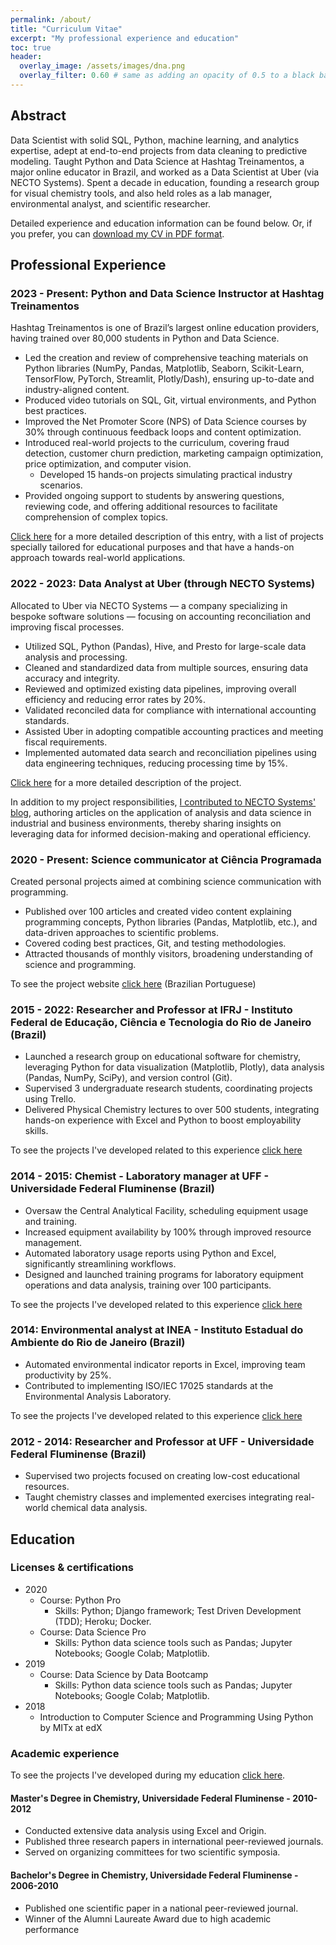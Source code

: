 ```yaml
---
permalink: /about/
title: "Curriculum Vitae"
excerpt: "My professional experience and education"
toc: true
header:
  overlay_image: /assets/images/dna.png
  overlay_filter: 0.60 # same as adding an opacity of 0.5 to a black background
---
```


## Abstract 

Data Scientist with solid SQL, Python, machine learning, and analytics expertise, adept
at end-to-end projects from data cleaning to predictive modeling. Taught Python and Data
Science at Hashtag Treinamentos, a major online educator in Brazil, and worked as a Data
Scientist at Uber (via NECTO Systems). Spent a decade in education, founding a research
group for visual chemistry tools, and also held roles as a lab manager, environmental
analyst, and scientific researcher.

Detailed experience and education information can be found below. Or, if you prefer, you
can [download my CV in PDF format](/assets/files/cv_eng_Francisco_Bustamante.pdf).

## Professional Experience

### 2023 - Present: Python and Data Science Instructor at Hashtag Treinamentos

Hashtag Treinamentos is one of Brazil’s largest online education providers, having
trained over 80,000 students in Python and Data Science.
- Led the creation and review of comprehensive teaching materials on Python libraries
(NumPy, Pandas, Matplotlib, Seaborn, Scikit-Learn, TensorFlow, PyTorch, Streamlit,
Plotly/Dash), ensuring up-to-date and industry-aligned content.
- Produced video tutorials on SQL, Git, virtual environments, and Python best practices.
- Improved the Net Promoter Score (NPS) of Data Science courses by 30% through
continuous feedback loops and content optimization.
- Introduced real-world projects to the curriculum, covering fraud detection, customer
churn prediction, marketing campaign optimization, price optimization, and computer
vision.
  - Developed 15 hands-on projects simulating practical industry scenarios.
- Provided ongoing support to students by answering questions, reviewing code, and
offering additional resources to facilitate comprehension of complex topics.

[Click here](/portfolio/2023-hashtag_treinamentos) for a more detailed description of
this entry, with a list of projects specially tailored for educational purposes and
that have a hands-on approach towards real-world applications.

### 2022 - 2023: Data Analyst at Uber (through NECTO Systems)

Allocated to Uber via NECTO Systems — a company specializing in bespoke
software solutions — focusing on accounting reconciliation and improving fiscal
processes.
- Utilized SQL, Python (Pandas), Hive, and Presto for large-scale data analysis and
processing.
- Cleaned and standardized data from multiple sources, ensuring data accuracy and
integrity.
- Reviewed and optimized existing data pipelines, improving overall efficiency and
reducing error rates by 20%.
- Validated reconciled data for compliance with international accounting standards.
- Assisted Uber in adopting compatible accounting practices and meeting fiscal
requirements.
- Implemented automated data search and reconciliation pipelines using data engineering
techniques, reducing processing time by 15%.

[Click here](/portfolio/2023-accounting_reconcilliation_uber) for a more detailed
description of the project.

In addition to my project responsibilities, [I contributed to NECTO Systems'
blog](/portfolio/2023-content-writer), authoring articles on the application of
analysis and data science in industrial and business environments, thereby sharing
insights on leveraging data for informed decision-making and operational efficiency.

<!-- ### 2022: Technical Support Specialist at Hashtag Treinamentos

As a Technical Support Specialist, I played a key role in supporting students and
enhancing the learning experience for Data Science and Python courses.

- Provided technical and educational support to hundreds of students per month,
contributing to their success
- Reviewed and created teaching materials, ensuring they were up-to-date and effective
- Materials developed were utilized by thousands of students on the company's
educational platform -->

<!-- [Click here](/portfolio/2022-hashtag_treinamentos) for a more detailed description of
the project. -->


### 2020 - Present: Science communicator at Ciência Programada

Created personal projects aimed at combining science communication with programming.
- Published over 100 articles and created video content explaining programming concepts,
Python libraries (Pandas, Matplotlib, etc.), and data-driven approaches to scientific
problems.
- Covered coding best practices, Git, and testing methodologies.
- Attracted thousands of monthly visitors, broadening understanding of science and
programming.

To see the project website [click
here](https://cienciaprogramada.com.br/) (Brazilian Portuguese)

### 2015 - 2022: Researcher and Professor at IFRJ - Instituto Federal de Educação, Ciência e Tecnologia do Rio de Janeiro (Brazil)

- Launched a research group on educational software for chemistry, leveraging Python for
data visualization (Matplotlib, Plotly), data analysis (Pandas, NumPy, SciPy), and
version control (Git).
- Supervised 3 undergraduate research students, coordinating projects using Trello.
- Delivered Physical Chemistry lectures to over 500 students, integrating hands-on
experience with Excel and Python to boost employability skills.

To see the projects I've developed related to this experience [click
here](/portfolio/2015-professor_ifrj)

### 2014 - 2015: Chemist - Laboratory manager at UFF - Universidade Federal Fluminense  (Brazil)

- Oversaw the Central Analytical Facility, scheduling equipment usage and training.
- Increased equipment availability by 100% through improved resource management.
- Automated laboratory usage reports using Python and Excel, significantly streamlining
workflows.
- Designed and launched training programs for laboratory equipment operations and data
analysis, training over 100 participants.

To see the projects I've developed related to this experience [click
here](/portfolio/2014-2015-quimico_uff)

### 2014: Environmental analyst at INEA - Instituto Estadual do Ambiente do Rio de Janeiro  (Brazil)

- Automated environmental indicator reports in Excel, improving team productivity by
25%.
- Contributed to implementing ISO/IEC 17025 standards at the Environmental Analysis
Laboratory.

To see the projects I've developed related to this experience [click
here](/portfolio/2014-2014-inea)

### 2012 - 2014: Researcher and Professor at UFF - Universidade Federal Fluminense  (Brazil)

- Supervised two projects focused on creating low-cost educational resources.
- Taught chemistry classes and implemented exercises integrating real-world chemical
data analysis.

## Education

### Licenses & certifications

- 2020
  - Course: Python Pro
    - Skills: Python; Django framework; Test Driven Development (TDD); 
    Heroku; Docker.
  - Course: Data Science Pro
    - Skills: Python data science tools such as Pandas; Jupyter Notebooks;
    Google Colab; Matplotlib.
- 2019
  - Course: Data Science by Data Bootcamp
    - Skills: Python data science tools such as Pandas; Jupyter Notebooks;
    Google Colab; Matplotlib.
- 2018
  - Introduction to Computer Science and Programming Using Python by MITx at edX

### Academic experience

To see the projects I've developed during my education [click
here](/portfolio/2008-2013-pesquisa).

#### Master's Degree in Chemistry, Universidade Federal Fluminense - 2010-2012

- Conducted extensive data analysis using Excel and Origin.
- Published three research papers in international peer-reviewed journals.
- Served on organizing committees for two scientific symposia.

#### Bachelor's Degree in Chemistry, Universidade Federal Fluminense - 2006-2010

- Published one scientific paper in a national peer-reviewed journal.
- Winner of the Alumni Laureate Award due to high academic performance 
